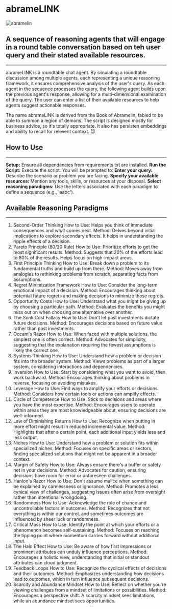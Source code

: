 # abrameLINK

![abramelin](https://github.com/EveryOneIsGross/abrameLINK/assets/23621140/a9c6027f-6e1b-424e-a590-38cda6899c7e)

## A sequence of reasoning agents that will engage in a round table conversation based on teh user query and their stated available resources. 

---

abrameLINK is a roundtable chat agent. By simulating a roundtable discussion among multiple agents, each representing a unique reasoning framework, it ensures comprehensive analysis of the user's query. As each agent in the sequence processes the query, the following agent builds upon the previous agent's response, allowing for a multi-dimensional examination of the query. The user can enter a list of their available resources to help agents suggest actionable responses.

The name abrameLINK is derived from the Book of Abramelin, fabled to be able to summon a legion of demons. The script is designed mostly for business advice, so it's totally appropriate. It also has persisten embeddings and ability to recall for relevent context. 😈

## How to Use
---

  **Setup:** Ensure all dependencies from requirements.txt are installed.
  **Run the Script:** Execute the script. You will be prompted to:
  **Enter your query:** Describe the scenario or problem you are facing.
  **Specify your available resources:** Mention any tools, skills, or resources at your disposal.
  **Select reasoning paradigms:** Use the letters associated with each paradigm to define a sequence (e.g., 'aabc').

## Available Reasoning Paradigms
---

1. Second-Order Thinking
How to Use: Helps you think of immediate consequences and what comes next.
Method: Delves beyond initial implications to explore secondary effects. It helps in understanding the ripple effects of a decision.
2. Pareto Principle (80/20 Rule)
How to Use: Prioritize efforts to get the most significant results.
Method: Suggests that 20% of the efforts lead to 80% of the results. Helps focus on high-impact areas.
3. First Principle Thinking
How to Use: Break down a problem to its fundamental truths and build up from there.
Method: Moves away from analogies to rethinking problems from scratch, separating facts from assumptions.
4. Regret Minimization Framework
How to Use: Consider the long-term emotional impact of a decision.
Method: Encourages thinking about potential future regrets and making decisions to minimize those regrets.
5. Opportunity Costs
How to Use: Understand what you might be giving up by choosing a particular path.
Method: Evaluates the benefits you might miss out on when choosing one alternative over another.
6. The Sunk Cost Fallacy
How to Use: Don't let past investments dictate future decisions.
Method: Encourages decisions based on future value rather than past investments.
7. Occam's Razor
How to Use: When faced with multiple solutions, the simplest one is often correct.
Method: Advocates for simplicity, suggesting that the explanation requiring the fewest assumptions is likely the correct one.
8. Systems Thinking
How to Use: Understand how a problem or decision fits into the broader system.
Method: Views problems as part of a larger system, considering interactions and dependencies.
9. Inversion
How to Use: Start by considering what you want to avoid, then work backward.
Method: Encourages thinking about problems in reverse, focusing on avoiding mistakes.
10. Leverage
How to Use: Find ways to amplify your efforts or decisions.
Method: Considers how certain tools or actions can amplify effects.
11. Circle of Competence
How to Use: Stick to decisions and areas where you have the most expertise.
Method: Encourages users to operate within areas they are most knowledgeable about, ensuring decisions are well-informed.
12. Law of Diminishing Returns
How to Use: Recognize when putting in more effort might result in reduced incremental value.
Method: Highlights that after a certain point, each additional input yields less and less output.
13. Niches
How to Use: Understand how a problem or solution fits within specialized niches.
Method: Focuses on specific areas or sectors, finding specialized solutions that might not be apparent in a broader context.
14. Margin of Safety
How to Use: Always ensure there's a buffer or safety net in your decisions.
Method: Advocates for caution, ensuring decisions have room for error or unforeseen challenges.
15. Hanlon's Razor
How to Use: Don't assume malice when something can be explained by carelessness or ignorance.
Method: Promotes a less cynical view of challenges, suggesting issues often arise from oversight rather than intentional wrongdoing.
16. Randomness
How to Use: Acknowledge the role of chance and uncontrollable factors in outcomes.
Method: Recognizes that not everything is within our control, and sometimes outcomes are influenced by sheer luck or randomness.
17. Critical Mass
How to Use: Identify the point at which your efforts or a phenomenon becomes self-sustaining.
Method: Focuses on reaching the tipping point where momentum carries forward without additional input.
18. The Halo Effect
How to Use: Be aware of how first impressions or prominent attributes can unduly influence perceptions.
Method: Encourages a holistic view, understanding that initial or standout attributes can cloud judgment.
19. Feedback Loops
How to Use: Recognize the cyclical effects of decisions and their outcomes.
Method: Emphasizes understanding how decisions lead to outcomes, which in turn influence subsequent decisions.
20. Scarcity and Abundance Mindset
How to Use: Reflect on whether you're viewing challenges from a mindset of limitations or possibilities.
Method: Encourages a perspective shift. A scarcity mindset sees limitations, while an abundance mindset sees opportunities.
